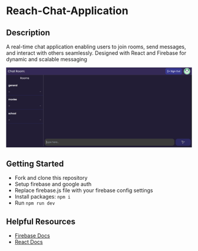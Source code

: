 # Reach-Chat-Application

## Description
A real-time chat application enabling users to join rooms, send messages, and interact with others seamlessly. Designed with React and Firebase for dynamic and scalable messaging

![Chat Img](public/chat_img.png)

## Getting Started
* Fork and clone this repository
* Setup firebase and google auth
* Replace firebase.js file with your firebase config settings
* Install packages: ```npm i```
* Run ```npm run dev```

## Helpful Resources
* [Firebase Docs](https://firebase.google.com/docs/web/setup?_gl=1*13xzwsi*_up*MQ..*_ga*MTIwNTk5MzY1MC4xNzIzNzEwMzY3*_ga_CW55HF8NVT*MTcyMzcxMDM2Ny4xLjAuMTcyMzcxMDM2Ny4wLjAuMA..)
* [React Docs](https://react.dev/reference/react/useRef)
